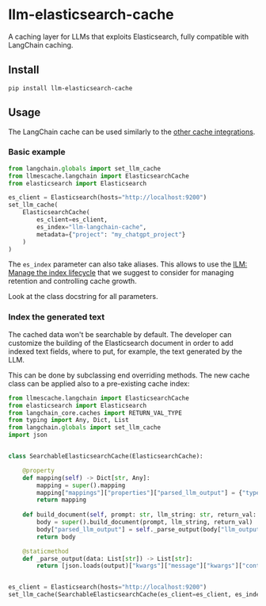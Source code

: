 # llm-elasticsearch-cache

A caching layer for LLMs that exploits Elasticsearch, fully compatible with LangChain caching.

## Install

```shell
pip install llm-elasticsearch-cache
```

## Usage

The LangChain cache can be used similarly to the
[other cache integrations](https://python.langchain.com/docs/integrations/llms/llm_caching).

### Basic example

```python
from langchain.globals import set_llm_cache
from llmescache.langchain import ElasticsearchCache
from elasticsearch import Elasticsearch

es_client = Elasticsearch(hosts="http://localhost:9200")
set_llm_cache(
    ElasticsearchCache(
        es_client=es_client, 
        es_index="llm-langchain-cache", 
        metadata={"project": "my_chatgpt_project"}
    )
)
```

The `es_index` parameter can also take aliases. This allows to use the 
[ILM: Manage the index lifecycle](https://www.elastic.co/guide/en/elasticsearch/reference/current/index-lifecycle-management.html)
that we suggest to consider for managing retention and controlling cache growth.

Look at the class docstring for all parameters.

### Index the generated text

The cached data won't be searchable by default.
The developer can customize the building of the Elasticsearch document in order to add indexed text fields,
where to put, for example, the text generated by the LLM.

This can be done by subclassing end overriding methods.
The new cache class can be applied also to a pre-existing cache index:

```python
from llmescache.langchain import ElasticsearchCache
from elasticsearch import Elasticsearch
from langchain_core.caches import RETURN_VAL_TYPE
from typing import Any, Dict, List
from langchain.globals import set_llm_cache
import json


class SearchableElasticsearchCache(ElasticsearchCache):

    @property
    def mapping(self) -> Dict[str, Any]:
        mapping = super().mapping
        mapping["mappings"]["properties"]["parsed_llm_output"] = {"type": "text", "analyzer": "english"}
        return mapping
    
    def build_document(self, prompt: str, llm_string: str, return_val: RETURN_VAL_TYPE) -> Dict[str, Any]:
        body = super().build_document(prompt, llm_string, return_val)
        body["parsed_llm_output"] = self._parse_output(body["llm_output"])
        return body

    @staticmethod
    def _parse_output(data: List[str]) -> List[str]:
        return [json.loads(output)["kwargs"]["message"]["kwargs"]["content"] for output in data]


es_client = Elasticsearch(hosts="http://localhost:9200")
set_llm_cache(SearchableElasticsearchCache(es_client=es_client, es_index="llm-langchain-cache"))
```
